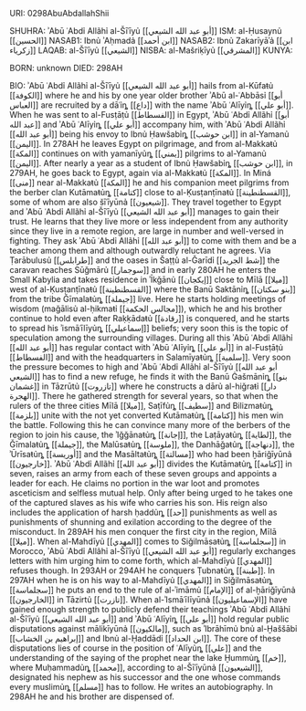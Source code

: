 URI: 0298AbuAbdallahShii

SHUHRA: ʾAbū ʿAbdỉ Allãhỉ al-Šīʿīyủ [[أبو عبد الله الشيعي]]
ISM: al-Ḥusaynủ [[الحسين]]
NASAB1: Ibnủ ʾAḥmadả [[ابن أحمد]]
NASAB2: Ibnủ Zakarīyāʾả [[ابن زكرياء]]
LAQAB: al-Šīʿīyủ [[الشيعي]]
NISBA: al-Mašriḳīyủ [[المشرقي]]
KUNYA: 

BORN: unknown
DIED: 298AH

BIO: ʾAbū ʿAbdỉ Allãhỉ al-Šīʿīyủ [[أبو عبد الله الشيعي]] hails from al-Kūfaŧủ [[الكوفة]] where he and his by one year older brother ʾAbū al-ʿAbbāsỉ [[أبو العباس]] are recruited by a dāʿỉȵ [[داع]] with the name ʾAbū ʿAlīyỉȵ [[أبو علي]]. When he was sent to al-Fusṭāṭủ [[الفسطاط]] in Egypt, ʾAbū ʿAbdỉ Allãhỉ [[أبو عبد الله]] and ʾAbū ʿAlīyỉȵ [[أبو علي]] accompany him, with ʾAbū ʿAbdỉ Allãhỉ [[أبو عبد الله]] being his envoy to Ibnủ Ḥawšabỉȵ [[ابن حوشب]] in al-Yamanủ [[اليمن]]. In 278AH he leaves Egypt on pilgrimage, and from al-Makkaŧủ [[المكة]] continues on with yamanīyủȵ [[يمني]] pilgrims to al-Yamanủ [[اليمن]]. After nearly a year as a student of Ibnủ Ḥawšabỉȵ [[ابن حوشب]], in 279AH, he goes back to Egypt, again via al-Makkaŧủ [[المكة]]. In Miná [[منى]] near al-Makkaŧủ [[المكة]] he and his companion meet pilgrims from the berber clan Kutāmaŧủȵ [[كتامة]] close to al-Ḳusṭanṭīnaŧủ [[القسطنطينة]], some of whom are also šīʿīyūnả [[شيعيون]]. They travel together to Egypt and ʾAbū ʿAbdỉ Allãhỉ al-Šīʿīyủ [[أبو عبد الله الشيعي]] manages to gain their trust. He learns that they live more or less independent from any authority since they live in a remote region, are large in number and well-versed in fighting. They ask ʾAbū ʿAbdỉ Allãhỉ [[أبو عبد الله]] to come with them and be a teacher among them and although outwardly reluctant he agrees. Via Ṭarābulusủ [[طرابلس]] and the oases in Šaṭṭủ al-Ǧarīdỉ [[شط الجريد]] the caravan reaches Sūǧmārủ [[سوجمار]] and in early 280AH he enters the Small Kabylia and takes residence in ʾĪkǧānủ [[إيكجان]] close to Mīlā [[ميلا]] west of al-Ḳusṭanṭīnaŧủ [[القسطنطينة]] where the Banū Saktānỉȵ [[بنو سكتان]] from the tribe Ǧīmalaŧủȵ [[جيملة]] live. Here he starts holding meetings of wisdom (maǧālisủ al-ḥikmaŧỉ [[مجالس الحكمة]]), which he and his brother continue to hold even after Raḳḳādaŧủ [[رقادة]] is conquered, and he starts to spread his ʾismāʿīlīyủȵ [[إسماعيلي]] beliefs; very soon this is the topic of speculation among the surrounding villages. During all this ʾAbū ʿAbdỉ Allãhỉ [[أبو عبد الله]] has regular contact with ʾAbū ʿAlīyỉȵ [[أبو علي]] in al-Fusṭāṭủ [[الفسطاط]] and with the headquarters in Salamīyaŧủȵ [[سلمية]]. Very soon the pressure becomes to high and ʾAbū ʿAbdỉ Allãhỉ al-Šīʿīyủ [[أبو عبد الله الشيعي]] has to find a new refuge, he finds it with the Banū Ġašmānỉȵ [[بنو غشمان]] in Tāzrūtủ [[تازروت]] where he constructs a dārủ al-hiǧraŧỉ [[دار الهجرة]]. There he gathered strength for several years, so that when the rulers of the three cities Mīlā [[ميلا]], Saṭīfủȵ [[سطيف]] and Bilizmaŧủȵ [[بلزمة]] unite with the not yet converted Kutāmaŧủȵ [[كتامة]] his men win the battle. Following this he can convince many more of the berbers of the region to join his cause, the ʾIǧǧānaŧủȵ [[إجانة]], the Laṭāyaŧủȵ [[لطاية]], the Ǧīmalaŧủȵ [[جيملة]], the Malūsaŧủȵ [[ملوسة]], the Danhāǧaŧủȵ [[دنهاجة]], the ʾŪrīsaŧủȵ [[أوريسة]] and the Masāltaŧủȵ [[مسالتة]] who had been ḫāriǧīyūnả [[خارجيون]]. ʾAbū ʿAbdỉ Allãhỉ [[أبو عبد الله]] divides the Kutāmaŧủȵ [[كتامة]] in seven, raises an army from each of these seven groups and appoints a leader for each. He claims no portion in the war loot and promotes asceticism and selfless mutual help. Only after being urged to he takes one of the captured slaves as his wife who carries his son. His reign also includes the application of harsh ḥaddủȵ [[حد]] punishments as well as punishments of shunning and exilation according to the degree of the misconduct. In 289AH his men conquer the first city in the region, Mīlā [[ميلا]]. When al-Mahdīyủ [[المهدي]] comes to Siǧilmāsaŧủȵ [[سجلماسة]] in Morocco, ʾAbū ʿAbdỉ Allãhỉ al-Šīʿīyủ [[أبو عبد الله الشيعي]] regularly exchanges letters with him urging him to come forth, which al-Mahdīyủ [[المهدي]] refuses though. In 293AH or 294AH he conquers Ṭubnaŧủȵ [[طبنة]]. In 297AH when he is on his way to al-Mahdīyủ [[المهدي]] in Siǧilmāsaŧủȵ [[سجلماسة]] he puts an end to the rule of al-ʾimāmủ [[الإمام]] of al-ḫāriǧīyūnả [[الخارجيون]] in Tāzirtủ [[تازرت]]. When al-ʾIsmāʿīlīyūnả [[الإسماعيليون]] have gained enough strength to publicly defend their teachings ʾAbū ʿAbdỉ Allãhỉ al-Šīʿīyủ [[أبو عبد الله الشيعي]] and ʾAbū ʿAlīyỉȵ [[أبو علي]] hold regular public disputations against mālikīyūnả [[مالكيون]], such as ʾIbrāhīmủ bnủ al-Ḫaššābỉ [[إبراهيم بن الخشاب]] and Ibnủ al-Ḥaddādỉ [[ابن الحداد]]. The core of these disputations lies of course in the position of ʿAlīyủȵ [[علي]] and the understanding of the saying of the prophet near the lake Ḫummủȵ [[خم]], where Muḥammadủȵ [[محمد]], according to al-Šīʿīyūnả [[الشيعيون]], designated his nephew as his successor and the one whose commands every muslimủȵ [[مسلم]] has to follow. He writes an autobiography. In 298AH he and his brother are dispensed of.
